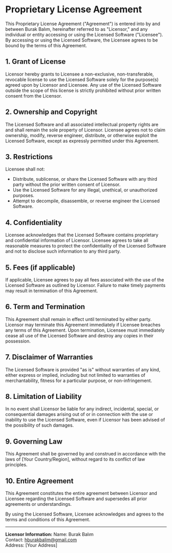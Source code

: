 # Proprietary License Agreement

This Proprietary License Agreement ("Agreement") is entered into by and between Burak Balım, hereinafter referred to as "Licensor," and any individual or entity accessing or using the Licensed Software ("Licensee"). By accessing or using the Licensed Software, the Licensee agrees to be bound by the terms of this Agreement.

## 1. Grant of License
Licensor hereby grants to Licensee a non-exclusive, non-transferable, revocable license to use the Licensed Software solely for the purpose(s) agreed upon by Licensor and Licensee. Any use of the Licensed Software outside the scope of this license is strictly prohibited without prior written consent from the Licensor.

## 2. Ownership and Copyright
The Licensed Software and all associated intellectual property rights are and shall remain the sole property of Licensor. Licensee agrees not to claim ownership, modify, reverse engineer, distribute, or otherwise exploit the Licensed Software, except as expressly permitted under this Agreement.

## 3. Restrictions
Licensee shall not:
- Distribute, sublicense, or share the Licensed Software with any third party without the prior written consent of Licensor.
- Use the Licensed Software for any illegal, unethical, or unauthorized purposes.
- Attempt to decompile, disassemble, or reverse engineer the Licensed Software.

## 4. Confidentiality
Licensee acknowledges that the Licensed Software contains proprietary and confidential information of Licensor. Licensee agrees to take all reasonable measures to protect the confidentiality of the Licensed Software and not to disclose such information to any third party.

## 5. Fees (if applicable)
If applicable, Licensee agrees to pay all fees associated with the use of the Licensed Software as outlined by Licensor. Failure to make timely payments may result in termination of this Agreement.

## 6. Term and Termination
This Agreement shall remain in effect until terminated by either party. Licensor may terminate this Agreement immediately if Licensee breaches any terms of this Agreement. Upon termination, Licensee must immediately cease all use of the Licensed Software and destroy any copies in their possession.

## 7. Disclaimer of Warranties
The Licensed Software is provided "as is" without warranties of any kind, either express or implied, including but not limited to warranties of merchantability, fitness for a particular purpose, or non-infringement.

## 8. Limitation of Liability
In no event shall Licensor be liable for any indirect, incidental, special, or consequential damages arising out of or in connection with the use or inability to use the Licensed Software, even if Licensor has been advised of the possibility of such damages.

## 9. Governing Law
This Agreement shall be governed by and construed in accordance with the laws of [Your Country/Region], without regard to its conflict of law principles.

## 10. Entire Agreement
This Agreement constitutes the entire agreement between Licensor and Licensee regarding the Licensed Software and supersedes all prior agreements or understandings.

By using the Licensed Software, Licensee acknowledges and agrees to the terms and conditions of this Agreement.

---

**Licensor Information:**
Name: Burak Balım  
Contact: hburakbalim@gmail.com  
Address: [Your Address]
